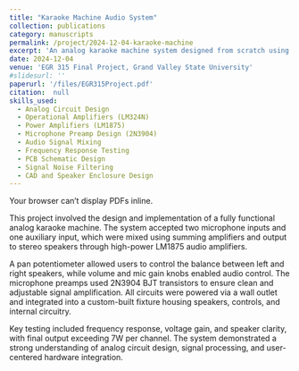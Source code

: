 ```yaml
---
title: "Karaoke Machine Audio System"
collection: publications
category: manuscripts
permalink: /project/2024-12-04-karaoke-machine
excerpt: 'An analog karaoke machine system designed from scratch using op-amps, power amplifiers, microphones, and audio mixing circuits.'
date: 2024-12-04
venue: 'EGR 315 Final Project, Grand Valley State University'
#slidesurl: ''
paperurl: '/files/EGR315Project.pdf'
citation:  null
skills_used:
  - Analog Circuit Design
  - Operational Amplifiers (LM324N)
  - Power Amplifiers (LM1875)
  - Microphone Preamp Design (2N3904)
  - Audio Signal Mixing
  - Frequency Response Testing
  - PCB Schematic Design
  - Signal Noise Filtering
  - CAD and Speaker Enclosure Design
---
```


<div class="pdf-embed">
  <object
    data="{{ '/files/Karaoke_poster.pdf' | relative_url }}"
    type="application/pdf"
    width="80%"
    height="400">
    <!-- Fallback (only shown if the browser can't render PDFs) -->
    <p>Your browser can’t display PDFs inline.</p>
  </object>
</div>

<style>
/* Optional: responsive tweak using aspect-ratio (modern browsers) */
.pdf-embed object {
  width: 100%;
  height: auto;
  aspect-ratio: 8.5 / 11; /* approx letter */
  max-height: 90vh;       /* keep it on-screen */
}
</style>

This project involved the design and implementation of a fully functional analog karaoke machine. The system accepted two microphone inputs and one auxiliary input, which were mixed using summing amplifiers and output to stereo speakers through high-power LM1875 audio amplifiers.

A pan potentiometer allowed users to control the balance between left and right speakers, while volume and mic gain knobs enabled audio control. The microphone preamps used 2N3904 BJT transistors to ensure clean and adjustable signal amplification. All circuits were powered via a wall outlet and integrated into a custom-built fixture housing speakers, controls, and internal circuitry.

Key testing included frequency response, voltage gain, and speaker clarity, with final output exceeding 7W per channel. The system demonstrated a strong understanding of analog circuit design, signal processing, and user-centered hardware integration.
